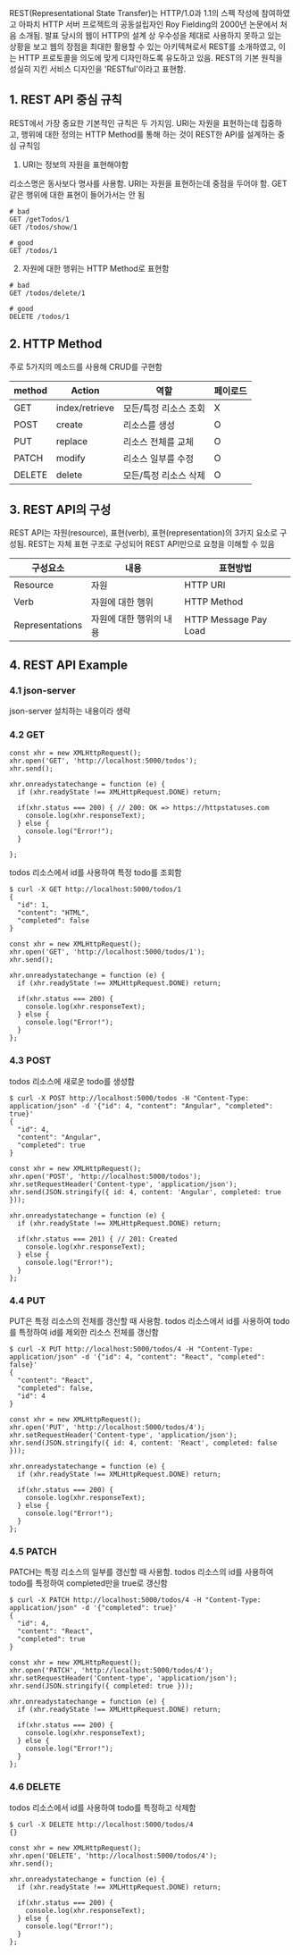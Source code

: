 REST(Representational State Transfer)는 HTTP/1.0과 1.1의 스펙 작성에 참여하였고 아파치 HTTP 서버 프로젝트의 공동설립자인 Roy Fielding의 2000년 논문에서 처음 소개됨. 발표 당시의 웹이 HTTP의 설계 상 우수성을 제대로 사용하지 못하고 있는 상황을 보고 웹의 장점을 최대한 활용할 수 있는 아키텍쳐로서 REST를 소개하였고, 이는 HTTP 프로토콜을 의도에 맞게 디자인하도록 유도하고 있음. REST의 기본 원칙을 성실히 지킨 서비스 디자인을 'RESTful'이라고 표현함.

## 1. REST API 중심 규칙

REST에서 가장 중요한 기본적인 규칙은 두 가지임. URI는 자원을 표현하는데 집중하고, 행위에 대한 정의는 HTTP Method를 통해 하는 것이 REST한 API를 설계하는 중심 규칙임

1. URI는 정보의 자원을 표현해야함

리소스명은 동사보다 명사를 사용함. URI는 자원을 표현하는데 중점을 두어야 함. GET같은 행위에 대한 표현이 들어가서는 안 됨

```
# bad
GET /getTodos/1
GET /todos/show/1

# good
GET /todos/1
```

2. 자원에 대한 행위는 HTTP Method로 표현함

```
# bad
GET /todos/delete/1

# good
DELETE /todos/1
```

## 2. HTTP Method

주로 5가지의 메소드를 사용해 CRUD를 구현함

| method | Action         | 역할                  | 페이로드 |
| ------ | -------------- | --------------------- | -------- |
| GET    | index/retrieve | 모든/특정 리소스 조회 | X        |
| POST   | create         | 리소스를 생성         | O        |
| PUT    | replace        | 리소스 전체를 교체    | O        |
| PATCH  | modify         | 리소스 일부를 수정    | O        |
| DELETE | delete         | 모든/특정 리소스 삭제 | O        |

## 3. REST API의 구성

REST API는 자원(resource), 표현(verb), 표현(representation)의 3가지 요소로 구성됨. REST는 자체 표현 구조로 구성되어 REST API만으로 요청을 이해할 수 있음

| 구성요소        | 내용                    | 표현방법              |
| --------------- | ----------------------- | --------------------- |
| Resource        | 자원                    | HTTP URI              |
| Verb            | 자원에 대한 행위        | HTTP Method           |
| Representations | 자원에 대한 행위의 내용 | HTTP Message Pay Load |

## 4. REST API Example

### 4.1 json-server

json-server 설치하는 내용이라 생략

### 4.2 GET

```
const xhr = new XMLHttpRequest();
xhr.open('GET', 'http://localhost:5000/todos');
xhr.send();

xhr.onreadystatechange = function (e) {
  if (xhr.readyState !== XMLHttpRequest.DONE) return;

  if(xhr.status === 200) { // 200: OK => https://httpstatuses.com
    console.log(xhr.responseText);
  } else {
    console.log("Error!");
  }

};
```

todos 리소스에서 id를 사용하여 특정 todo를 조회함

```
$ curl -X GET http://localhost:5000/todos/1
{
  "id": 1,
  "content": "HTML",
  "completed": false
}
```

```
const xhr = new XMLHttpRequest();
xhr.open('GET', 'http://localhost:5000/todos/1');
xhr.send();

xhr.onreadystatechange = function (e) {
  if (xhr.readyState !== XMLHttpRequest.DONE) return;

  if(xhr.status === 200) {
    console.log(xhr.responseText);
  } else {
    console.log("Error!");
  }
};
```

### 4.3 POST

todos 리소스에 새로운 todo를 생성함

```
$ curl -X POST http://localhost:5000/todos -H "Content-Type: application/json" -d '{"id": 4, "content": "Angular", "completed": true}'
{
  "id": 4,
  "content": "Angular",
  "completed": true
}
```

```
const xhr = new XMLHttpRequest();
xhr.open('POST', 'http://localhost:5000/todos');
xhr.setRequestHeader('Content-type', 'application/json');
xhr.send(JSON.stringify({ id: 4, content: 'Angular', completed: true }));

xhr.onreadystatechange = function (e) {
  if (xhr.readyState !== XMLHttpRequest.DONE) return;

  if(xhr.status === 201) { // 201: Created
    console.log(xhr.responseText);
  } else {
    console.log("Error!");
  }
};
```

### 4.4 PUT

PUT은 특정 리소스의 전체를 갱신할 때 사용함. todos 리소스에서 id를 사용하여 todo를 특정하여 id를 제외한 리소스 전체를 갱신함

```
$ curl -X PUT http://localhost:5000/todos/4 -H "Content-Type: application/json" -d '{"id": 4, "content": "React", "completed": false}'
{
  "content": "React",
  "completed": false,
  "id": 4
}
```

```
const xhr = new XMLHttpRequest();
xhr.open('PUT', 'http://localhost:5000/todos/4');
xhr.setRequestHeader('Content-type', 'application/json');
xhr.send(JSON.stringify({ id: 4, content: 'React', completed: false }));

xhr.onreadystatechange = function (e) {
  if (xhr.readyState !== XMLHttpRequest.DONE) return;

  if(xhr.status === 200) {
    console.log(xhr.responseText);
  } else {
    console.log("Error!");
  }
};
```

### 4.5 PATCH

PATCH는 특정 리소스의 일부를 갱신할 때 사용함. todos 리소스의 id를 사용하여 todo를 특정하여 completed만을 true로 갱신함

```
$ curl -X PATCH http://localhost:5000/todos/4 -H "Content-Type: application/json" -d '{"completed": true}'
{
  "id": 4,
  "content": "React",
  "completed": true
}
```

```
const xhr = new XMLHttpRequest();
xhr.open('PATCH', 'http://localhost:5000/todos/4');
xhr.setRequestHeader('Content-type', 'application/json');
xhr.send(JSON.stringify({ completed: true }));

xhr.onreadystatechange = function (e) {
  if (xhr.readyState !== XMLHttpRequest.DONE) return;

  if(xhr.status === 200) {
    console.log(xhr.responseText);
  } else {
    console.log("Error!");
  }
};
```

### 4.6 DELETE

todos 리소스에서 id를 사용하여 todo를 특정하고 삭제함

```
$ curl -X DELETE http://localhost:5000/todos/4
{}
```

```
const xhr = new XMLHttpRequest();
xhr.open('DELETE', 'http://localhost:5000/todos/4');
xhr.send();

xhr.onreadystatechange = function (e) {
  if (xhr.readyState !== XMLHttpRequest.DONE) return;

  if(xhr.status === 200) {
    console.log(xhr.responseText);
  } else {
    console.log("Error!");
  }
};
```
